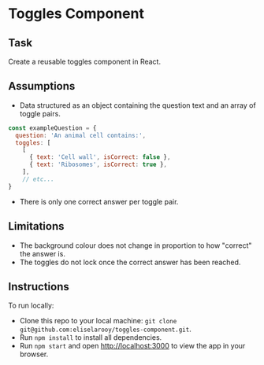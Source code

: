 # Toggles Component

## Task

Create a reusable toggles component in React. 

## Assumptions

- Data structured as an object containing the question text and an array of toggle pairs. 
```javascript
const exampleQuestion = {
  question: 'An animal cell contains:',
  toggles: [
    [
      { text: 'Cell wall', isCorrect: false },
      { text: 'Ribosomes', isCorrect: true },
    ], 
    // etc...
}
```
- There is only one correct answer per toggle pair. 

## Limitations

- The background colour does not change in proportion to how "correct" the answer is. 
- The toggles do not lock once the correct answer has been reached. 

## Instructions

To run locally:
- Clone this repo to your local machine: `git clone git@github.com:eliselarooy/toggles-component.git`.
- Run `npm install` to install all dependencies.
- Run `npm start` and open [http://localhost:3000](http://localhost:3000) to view the app in your browser.

